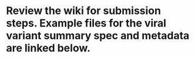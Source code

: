 # Review the wiki for submission steps. Example files for the viral variant summary spec and metadata are linked below. 
